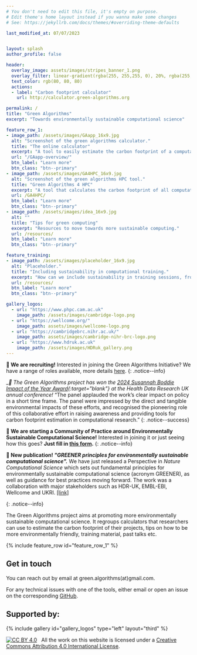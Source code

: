 ```yaml
---
# You don't need to edit this file, it's empty on purpose.
# Edit theme's home layout instead if you wanna make some changes
# See: https://jekyllrb.com/docs/themes/#overriding-theme-defaults

last_modified_at: 07/07/2023


layout: splash
author_profile: false

header:
  overlay_image: assets/images/stripes_banner_1.png
  overlay_filter: linear-gradient(rgba(255, 255,255, 0), 20%, rgba(255, 255, 255, 1))
  text_color: rgb(80, 80, 80)
  actions:
  - label: "Carbon footprint calculator"
    url: http://calculator.green-algorithms.org

permalink: /
title: "Green Algorithms"
excerpt: "Towards environmentally sustainable computational science"

feature_row_1:
- image_path: /assets/images/GAapp_16x9.jpg
  alt: "Screenshot of the green algorithms calculator."
  title: "The online calculator"
  excerpt: "A tool to easily estimate the carbon footprint of a computation."
  url: "/GAapp-overview/"
  btn_label: "Learn more"
  btn_class: "btn--primary"
- image_path: /assets/images/GA4HPC_16x9.jpg
  alt: "Screenshot of the green algorithms HPC tool."
  title: "Green Algorithms 4 HPC"
  excerpt: "A tool that calculates the carbon footprint of all computations run on an HPC platform."
  url: /GA4HPC/
  btn_label: "Learn more"
  btn_class: "btn--primary"
- image_path: /assets/images/idea_16x9.jpg
  alt: ""
  title: "Tips for green computing"
  excerpt: "Resources to move towards more sustainable computing."
  url: /resources/
  btn_label: "Learn more"
  btn_class: "btn--primary"

feature_training:
- image_path: /assets/images/placeholder_16x9.jpg
  alt: "Placeholder."
  title: "Including sustainability in computational training."
  excerpt: "How can we include sustainability in training sessions, from undergraduates to post-docs."
  url: /resources/
  btn_label: "Learn more"
  btn_class: "btn--primary"

gallery_logos:
  - url: "https://www.phpc.cam.ac.uk"
    image_path: /assets/images/cambridge-logo.png
  - url: "https://wellcome.org/"
    image_path: assets/images/wellcome-logo.png
  - url: "https://cambridgebrc.nihr.ac.uk/"
    image_path: assets/images/cambridge-nihr-brc-logo.png
  - url: "https://www.hdruk.ac.uk"
    image_path: /assets/images/HDRuk_gallery.png
---
```


<!-- __Are you looking for the online calculator?__ It's been moved to [calculator.green-algorithms.org](http://calculator.green-algorithms.org)
{: .notice--success} -->

<!-- __:hourglass: This website is a work in progress, and we will keep adding content in the coming weeks/months!__ Comments/suggestions can be made [here](https://github.com/GreenAlgorithms/GreenAlgorithms.github.io/issues).
{: .notice--warning} -->

__:bust_in_silhouette: We are recruiting!__ Interested in joining the Green Algorithms Initiative? We have a range of roles available, more details [here](http://www.lannelongue-group.org/join/).
{: .notice--info}

__:tada: The Green Algorithms project has won the [2024 Susannah Boddie Impact of the Year Award](https://www.hdruk.ac.uk/news/winners-announced-2024-hdr-uk-annual-prizes/){:target="_blank"} at the Health Data Research UK annual conference!__ “The panel applauded the work’s clear impact on policy in a short time frame. The panel were impressed by the direct and tangible environmental impacts of these efforts, and recognised the pioneering role of this collaborative effort in raising awareness and providing tools for carbon footprint estimation in computational research.”
{: .notice--success}

__:mega: We are starting a Community of Practice around Environmentally Sustainable Computational Science!__ Interested in joining it or just seeing how this goes? __Just fill in [this form](https://forms.gle/pftpt2YEFsQqayut6).__
{: .notice--info}

__:mega: New publication! _"GREENER principles for environmentally sustainable computational science".___ We have just released a Perspective in _Nature Computational Science_ which sets out fundamental principles for environmentally sustainable computational science (acronym GREENER), as well as guidance for best practices moving forward. The work was a collaboration with major stakeholders such as HDR-UK, EMBL-EBI, Wellcome and UKRI. [\[link\]](https://rdcu.be/dfpLM)
<!-- {% include figure image_path="assets/images/roadmap figures 8b.jpg" %} -->
{: .notice--info}

The Green Algorithms project aims at promoting more environmentally sustainable computational science. It regroups calculators that researchers can use to estimate the carbon footprint of their projects, tips on how to be more environmentally friendly, training material, past talks etc.

<!-- TODO add news -->

<!-- TODO do the google SEO -->

<!-- ## Estimating the carbon footprint of algorithms -->

<!-- {% include feature_row id="feature_row_1" type="left"  %} -->
{% include feature_row id="feature_row_1" %}

<!-- ## From measuring to reducing the environmental impacts of our work

{% include feature_row id="feature_training" %} -->

## Get in touch

You can reach out by email at green.algorithms(at)gmail.com.

For any technical issues with one of the tools, either email or open an issue on the corresponding [GitHub](https://github.com/GreenAlgorithms).

## Supported by:

{% include gallery id="gallery_logos" type="left" layout="third" %}

[![CC BY 4.0][cc-by-image]][cc-by]&nbsp;&nbsp; All the work on this website is licensed under a [Creative Commons Attribution 4.0 International License][cc-by].

[cc-by]: http://creativecommons.org/licenses/by/4.0/
[cc-by-image]: https://i.creativecommons.org/l/by/4.0/88x31.png
